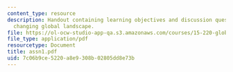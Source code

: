 ```yaml
---
content_type: resource
description: Handout containing learning objectives and discussion questions on the
  changing global landscape.
file: https://ol-ocw-studio-app-qa.s3.amazonaws.com/courses/15-220-global-strategy-and-organization-spring-2008/7c06b9ce5220a8e9308b02805dd8e73b_assn1.pdf
file_type: application/pdf
resourcetype: Document
title: assn1.pdf
uid: 7c06b9ce-5220-a8e9-308b-02805dd8e73b
---
```

